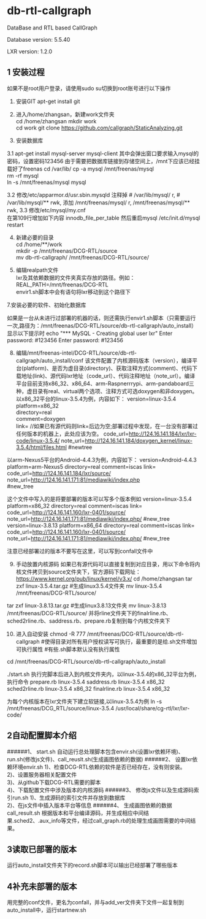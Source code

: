 db-rtl-callgraph
================

DataBase and RTL based CallGraph

Database version: 5.5.40

LXR version: 1.2.0

##  1 安装过程

如果不是root用户登录，请使用sudo su切换到root账号进行以下操作

1. 安装GIT
apt-get install git

2. 进入/home/zhangsan，新建work文件夹  
cd /home/zhangsan 
mkdir work  
cd work 
git clone https://github.com/callgraph/StaticAnalyzing.git  

3. 安装数据库

3.1
apt-get install mysql-server mysql-client
其中会弹出窗口要求输入mysql的密码，设置密码123456
由于需要把数据库链接到存储空间上，/mnt下应该已经挂载好了freenas
cd /var/lib/ 
cp -a mysql /mnt/freenas/mysql  
rm -rf mysql  
ln -s /mnt/freenas/mysql mysql  

3.2
修改/etc/apparmor.d/usr.sbin.mysqld 
注释掉
	#  /var/lib/mysql/ r,
	#  /var/lib/mysql/** rwk,
添加
	/mnt/freenas/mysql/ r,
	/mnt/freenas/mysql/** rwk,
3.3	
修改/etc/mysql/my.cnf  
	在第109行增加如下内容
	innodb_file_per_table 
然后重启mysql
/etc/init.d/mysql restart

4. 新建必要的目录  
cd /home/**/work  
mkdir -p  /mnt/freenas/DCG-RTL/source  
mv db-rtl-callgraph/ /mnt/freenas/DCG-RTL/source/

5. 编辑realpath文件  
lxr及其依赖数据的文件夹真实存放的路径。例如：  
REAL_PATH=/mnt/freenas/DCG-RTL  
envir1.sh脚本中会有语句将lxr移动到这个路径下


7.安装必要的软件、初始化数据库

如果是一台从未进行过部署的机器的话，则还需执行envir1.sh脚本（只需要运行一次,路径为：/mnt/freenas/DCG-RTL/source/db-rtl-callgraph/auto_install）
显示以下提示时
echo "*** MySQL - Creating global user lxr"
Enter password:   #123456
Enter password:   #123456


8. 编辑/mnt/freenas-intel/DCG-RTL/source/db-rtl-callgraph/auto_install/conf
该文件配置了内核源码版本（version），编译平台(platform)、是否为虚目录(directory)、获取注释方式(comment)、代码下载地址(link)、源代码lxr地址（code_url）、代码注释地址（note_url）。编译平台目前支持x86_32、x86_64、arm-Raspnerrrypi、arm-pandaboard三种，虚目录有real、virtual两个选项、注释方式可选doxygen和非doxygen。
以x86_32平台的linux-3.5.4为例，内容如下：
version=linux-3.5.4  
platform=x86_32  
directory=real  
comment=doxygen  
link=                 //如果已有源代码则link=后边为空;部署过程中发现，在一台没有部署过任何版本的机器上，此处应该为空。
code_url=http://124.16.141.184/lxr/lxr-code/linux-3.5.4/
note_url=http://124.16.141.184/doxygen_kernel/linux-3.5.4/html/files.html
#newtree

以arm-Nexus5平台的Android-4.4.3为例，内容如下：
version=Android-4.4.3
platform=arm-Nexus5
directory=real
comment=iscas
link=
code_url=http://124.16.141.184/lxr/source/
note_url=http://124.16.141.171:81/mediawiki/index.php  
#new_tree

这个文件中写入的是将要部署的版本可以写多个版本例如
version=linux-3.5.4
platform=x86_32
directory=real
comment=iscas
link=
code_url=http://124.16.141.160/lxr-0401/source/
note_url=http://124.16.141.171:81/mediawiki/index.php/
#new_tree
version=linux-3.8.13
platform=x86_64
directory=real
comment=iscas
link=
code_url=http://124.16.141.160/lxr-0401/source/
note_url=http://124.16.141.171:81/mediawiki/index.php/
#new_tree

注意已经部署过的版本不要写在这里，可以写到confall文件中

9. 手动放置内核源码
如果已有源代码可以直接复制到对应目录，用以下命令将内核文件拷贝到source文件夹下，官方源码下载网址：https://www.kernel.org/pub/linux/kernel/v3.x/
cd /home/zhangsan
tar zxf linux-3.5.4.tar.gz  #生成linux3.5.4文件夹
mv linux-3.5.4   /mnt/freenas/DCG-RTL/source/

tar zxf linux-3.8.13.tar.gz  #生成linux3.8.13文件夹
mv linux-3.8.13   /mnt/freenas/DCG-RTL/source/
并将rline文件夹下的finalrline.rb、sched2rline.rb、saddress.rb、prepare.rb复制到每个内核文件夹下

10. 进入自动安装
chmod -R 777 /mnt/freenas/DCG-RTL/source/db-rtl-callgraph #使得目录对所有用户授权读写可执行，最重要的是给.sh文件增加可执行属性
#有些.sh脚本默认没有执行属性

cd /mnt/freenas/DCG-RTL/source/db-rtl-callgraph/auto_install

./start.sh
执行完脚本后进入到内核文件夹内，以linux-3.5.4的x86_32平台为例，执行命令
prepare.rb linux-3.5.4
saddress.rb linux-3.5.4 x86_32
sched2rline.rb linux-3.5.4 x86_32
finalrline.rb linux-3.5.4 x86_32

为每个内核版本在lxr文件夹下建立软链接,以linux-3.5.4为例
ln -s /mnt/freenas/DCG_RTL/source/linux-3.5.4 /usr/local/share/cg-rtl/lxr/lxr-code/




##  2自动配置脚本介绍

######1、	start.sh
自动运行总处理脚本包含envir.sh(设置lxr依赖环境)、run.sh(修改js文件)、call_reuslt.sh(生成画图依赖的数据)
######2、	设置lxr依赖环境envir.sh
1)、检查DCG-RTL依赖的软件是否已经存在，没有则安装。  
2)、设置服务器相关配置文件  
3)、从github下载DCG-RTL需要的脚本  
4)、下载配置文件中涉及版本的内核源码
######3、	修改js文件以及生成源码索引run.sh
1)、生成源码的索引文件并存放到数据库  
2)、在js文件中插入版本平台等信息
######4、	生成画图依赖的数据call_result.sh
根据版本和平台编译源码，并生成相应中间结果.sched2、.aux_info等文件，经过call_graph.rb的处理生成画图需要的中间结果。



##  3读取已部署的版本
运行auto_install文件夹下的record.sh脚本可以输出已经部署了哪些版本

##  4补充未部署的版本
用完整的conf文件，更名为confall，并与add_ver文件夹下文件一起复制到auto_install中，运行startnew.sh
